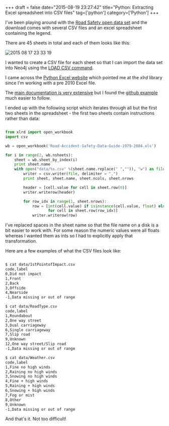 +++
draft = false
date="2015-08-19 23:27:42"
title="Python: Extracting Excel spreadsheet into CSV files"
tag=['python']
category=['Python']
+++

<p>
I've been playing around with the <a href="http://data.gov.uk/dataset/road-accidents-safety-data">Road Safety open data set</a> and the download comes with several CSV files and an excel spreadsheet containing the legend.
</p>


<p>
There are 45 sheets in total and each of them looks like this:
</p>


<div>

<img src="{{<siteurl>}}/uploads/2015/08/2015-08-17_23-33-19.png" alt="2015 08 17 23 33 19" title="2015-08-17_23-33-19.png" border="0"  />
</div>

<P>I wanted to create a CSV file for each sheet so that I can import the data set into Neo4j using the <a href="http://neo4j.com/docs/stable/query-load-csv.html">LOAD CSV command</a>.
</p>


<p>I came across the <a href="http://www.python-excel.org/">Python Excel website</a> which pointed me at the <cite>xlrd</cite> library since I'm working with a pre 2010 Excel file.</p>


<P>
The <a href="https://secure.simplistix.co.uk/svn/xlrd/trunk/xlrd/doc/xlrd.html?p=4966#sheet.Cell-class">main documentation is very extensive</a> but I found the <a href="https://github.com/python-excel/xlrd">github example</a> much easier to follow. 
</p>


<p>I ended up with the following script which iterates through all but the first two sheets in the spreadsheet - the first two sheets contain instructions rather than data:</p>



~~~python

from xlrd import open_workbook
import csv

wb = open_workbook('Road-Accident-Safety-Data-Guide-1979-2004.xls')

for i in range(2, wb.nsheets):
    sheet = wb.sheet_by_index(i)
    print sheet.name
    with open("data/%s.csv" %(sheet.name.replace(" ","")), "w") as file:
        writer = csv.writer(file, delimiter = ",")
        print sheet, sheet.name, sheet.ncols, sheet.nrows

        header = [cell.value for cell in sheet.row(0)]
        writer.writerow(header)

        for row_idx in range(1, sheet.nrows):
            row = [int(cell.value) if isinstance(cell.value, float) else cell.value
                   for cell in sheet.row(row_idx)]
            writer.writerow(row)

~~~

<p>
I've replaced spaces in the sheet name so that the file name on a disk is a bit easier to work with. For some reason the numeric values were all floats whereas I wanted them as ints so I had to explicitly apply that transformation.
</p>


<p>Here are a few examples of what the CSV files look like:
</p>



~~~bash

$ cat data/1stPointofImpact.csv
code,label
0,Did not impact
1,Front
2,Back
3,Offside
4,Nearside
-1,Data missing or out of range

$ cat data/RoadType.csv
code,label
1,Roundabout
2,One way street
3,Dual carriageway
6,Single carriageway
7,Slip road
9,Unknown
12,One way street/Slip road
-1,Data missing or out of range

$ cat data/Weather.csv
code,label
1,Fine no high winds
2,Raining no high winds
3,Snowing no high winds
4,Fine + high winds
5,Raining + high winds
6,Snowing + high winds
7,Fog or mist
8,Other
9,Unknown
-1,Data missing or out of range
~~~

<p>And that's it. Not too difficult!</p>

